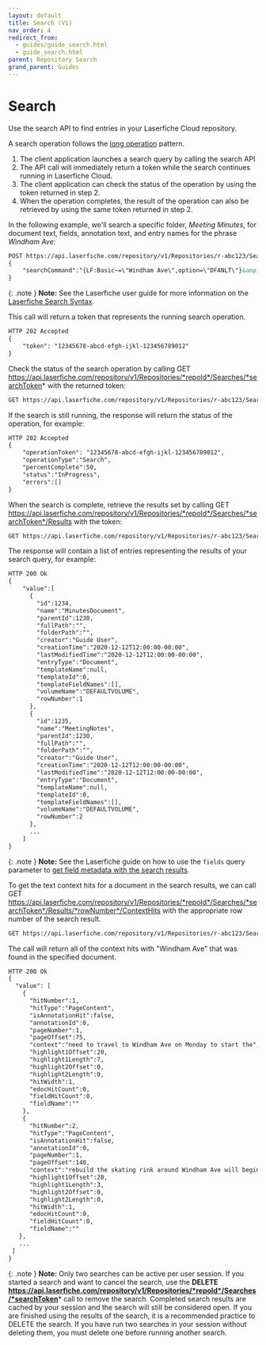 ```yaml
---
layout: default
title: Search (V1)
nav_order: 4
redirect_from:
  - guides/guide_search.html
  - guide_search.html
parent: Repository Search
grand_parent: Guides
---
```

<!--Copyright (c) Laserfiche.
Licensed under the MIT License. See LICENSE in the project root for license information.-->

# Search

Use the search API to find entries in your Laserfiche Cloud repository.

A search operation follows the [long operation](../../../getting-started/guide_long-operations-v1/) pattern.

1. The client application launches a search query by calling the search API
1. The API call will immediately return a token while the search continues running in Laserfiche Cloud. 
1. The client application can check the status of the operation by using the token returned in step 2.
1. When the operation completes, the result of the operation can also be retrieved by using the same token returned in step 2.

In the following example, we'll search a specific folder, *Meeting Minutes*, for document text, fields, annotation text, and entry names for the phrase *Windham Ave*:

```xml
POST https://api.laserfiche.com/repository/v1/Repositories/r-abc123/Searches
{
    "searchCommand":"{LF:Basic~=\"Windham Ave\",option=\"DFANLT\"}&amp;({LF:LOOKIN=\"\\Meeting Minutes\"})"
}
```

{: .note }
**Note:** See the Laserfiche user guide for more information on the [Laserfiche Search Syntax](https://doc.laserfiche.com/laserfiche.documentation/11/userguide/en-us/Default.htm#../Subsystems/client_wa/Content/Search/Advanced/Basic_Search.htm).

This call will return a token that represents the running search operation.

```xml
HTTP 202 Accepted
{
    "token": "12345678-abcd-efgh-ijkl-123456789012"
}
```

Check the status of the search operation by calling GET https://api.laserfiche.com/repository/v1/Repositories/*repoId*/Searches/*searchToken* with the returned token:

```xml
GET https://api.laserfiche.com/repository/v1/Repositories/r-abc123/Searches/12345678-abcd-efgh-ijkl-123456789012
```

If the search is still running, the response will return the status of the operation, for example:

```xml
HTTP 202 Accepted
{
    "operationToken": "12345678-abcd-efgh-ijkl-123456789012",
    "operationType":"Search",
    "percentComplete":50,
    "status":"InProgress",
    "errors":[]
}
```

When the search is complete, retrieve the results set by calling GET https://api.laserfiche.com/repository/v1/Repositories/*repoId*/Searches/*searchToken*/Results with the token:

```xml
GET https://api.laserfiche.com/repository/v1/Repositories/r-abc123/Searches/12345678-abcd-efgh-ijkl-123456789012/Results
```

The response will contain a list of entries representing the results of your search query, for example:

```xml
HTTP 200 Ok
{
    "value":[
      {
        "id":1234,
        "name":"MinutesDocument",
        "parentId":1230,
        "fullPath":"",
        "folderPath":"",
        "creator":"Guide User",
        "creationTime":"2020-12-12T12:00:00-00:00",
        "lastModifiedTime":"2020-12-12T12:00:00-00:00",
        "entryType":"Document",
        "templateName":null,
        "templateId":0,
        "templateFieldNames":[],
        "volumeName":"DEFAULTVOLUME",
        "rowNumber":1
      },
      {
        "id":1235,
        "name":"MeetingNotes",
        "parentId":1230,
        "fullPath":"",
        "folderPath":"",
        "creator":"Guide User",
        "creationTime":"2020-12-12T12:00:00-00:00",
        "lastModifiedTime":"2020-12-12T12:00:00-00:00",
        "entryType":"Document",
        "templateName":null,
        "templateId":0,
        "templateFieldNames":[],
        "volumeName":"DEFAULTVOLUME",
        "rowNumber":2
      },
      ...
    ]
}
```

{: .note }
**Note:** See the Laserfiche guide on how to use the `fields` query parameter to [get field metadata with the search results](../../documents-and-folders/guide_get-folder-listing#retrieve-field-metadata-for-each-document).

To get the text context hits for a document in the search results, we can call GET https://api.laserfiche.com/repository/v1/Repositories/*repoId*/Searches/*searchToken*/Results/*rowNumber*/ContextHits with the appropriate row number of the search result.

```xml
GET https://api.laserfiche.com/repository/v1/Repositories/r-abc123/Searches/12345678-abcd-efgh-ijkl-123456789012/Results/18/ContextHits
```

The call will return all of the context hits with "Windham Ave" that was found in the specified document.

```xml
HTTP 200 Ok
{
  "value": [
    {
      "hitNumber":1,
      "hitType":"PageContent",
      "isAnnotationHit":false,
      "annotationId":0,
      "pageNumber":1,
      "pageOffset":75,
      "context":"need to travel to Windham Ave on Monday to start the",
      "highlight1Offset":20,
      "highlight1Length":7,
      "highlight2Offset":0,
      "highlight2Length":0,
      "hitWidth":1,
      "edocHitCount":0,
      "fieldHitCount":0,
      "fieldName":""
    },
    {
      "hitNumber":2,
      "hitType":"PageContent",
      "isAnnotationHit":false,
      "annotationId":0,
      "pageNumber":1,
      "pageOffset":140,
      "context":"rebuild the skating rink around Windham Ave will begin after construction",
      "highlight1Offset":20,
      "highlight1Length":3,
      "highlight2Offset":0,
      "highlight2Length":0,
      "hitWidth":1,
      "edocHitCount":0,
      "fieldHitCount":0,
      "fieldName":""
   },
   ...
 ]
}
```

{: .note }
**Note:** Only two searches can be active per user session. If you started a search and want to cancel the search, use the **DELETE https://api.laserfiche.com/repository/v1/Repositories/*repoId*/Searches/*searchToken*** call to remove the search. Completed search results are cached by your session and the search will still be considered open. If you are finished using the results of the search, it is a recommended practice to DELETE the search. If you have run two searches in your session without deleting them, you must delete one before running another search.
